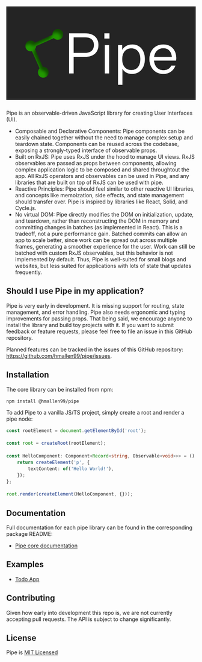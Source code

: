 # <img src="PipeLogo.png" alt="Pipe Logo">

Pipe is an observable-driven JavaScript library for creating User Interfaces (UI).

-   Composable and Declarative Components: Pipe components can be easily chained together without the need to manage complex setup and teardown state. Components can be reused across the codebase, exposing a strongly-typed interface of observable props.
-   Built on RxJS: Pipe uses RxJS under the hood to manage UI views. RxJS observables are passed as props between components, allowing complex application logic to be composed and shared throughtout the app. All RxJS operators and observables can be used in Pipe, and any libraries that are built on top of RxJS can be used with pipe.
-   Reactive Principles: Pipe should feel similar to other reactive UI libraries, and concepts like memoization, side effects, and state management should transfer over. Pipe is inspired by libraries like React, Solid, and Cycle.js.
-   No virtual DOM: Pipe directly modifies the DOM on initialization, update, and teardown, rather than reconstructing the DOM in memory and committing changes in batches (as implemented in React). This is a tradeoff, not a pure performance gain. Batched commits can allow an app to scale better, since work can be spread out across multiple frames, generating a smoother experience for the user. Work can still be batched with custom RxJS observables, but this behavior is not implemented by default. Thus, Pipe is well-suited for small blogs and websites, but less suited for applications with lots of state that updates frequently.

## Should I use Pipe in my application?

Pipe is very early in development. It is missing support for routing, state management, and error handling. Pipe also needs ergonomic and typing improvements for passing props. That being said, we encourage anyone to install the library and build toy projects with it. If you want to submit feedback or feature requests, please feel free to file an issue in this GitHub repository.

Planned features can be tracked in the issues of this GitHub repository: https://github.com/hmallen99/pipe/issues.

## Installation

The core library can be installed from npm:

```
npm install @hmallen99/pipe
```

To add Pipe to a vanilla JS/TS project, simply create a root and render a pipe node:

```ts
const rootElement = document.getElementById('root');

const root = createRoot(rootElement);

const HelloComponent: Component<Record<string, Observable<void>>> = () => {
    return createElement('p', {
        textContent: of('Hello World!'),
    });
};

root.render(createElement(HelloComponent, {}));
```

## Documentation

Full documentation for each pipe library can be found in the corresponding package README:

-   [Pipe core documentation](./packages/pipe/README.md)

## Examples

-   [Todo App](./apps/todo-app/README.md)

## Contributing

Given how early into development this repo is, we are not currently accepting pull requests. The API is subject to change significantly.

## License

Pipe is [MIT Licensed](./LICENSE)
